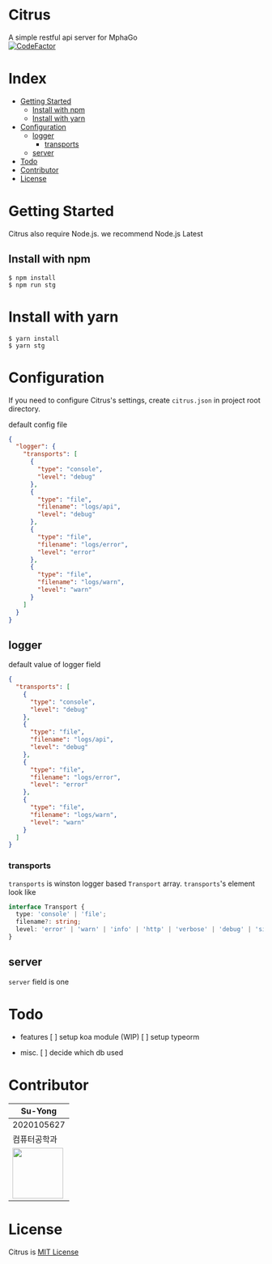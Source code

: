 # Citrus
A simple restful api server for MphaGo <br>
[![CodeFactor](https://www.codefactor.io/repository/github/design-thinking-6/citrus/badge)](https://www.codefactor.io/repository/github/design-thinking-6/citrus)

# Index
* [Getting Started](#getting-started)
  * [Install with npm](#install-with-npm)
  * [Install with yarn](#install-with-yarn)
* [Configuration](#configuration)
  * [logger](#logger)
    * [transports](#transports)
  * [server](#server)
* [Todo](#todo)
* [Contributor](#contributor)
* [License](#license)

# Getting Started
Citrus also require Node.js. we recommend Node.js Latest

## Install with npm
```shell script
$ npm install
$ npm run stg
```

# Install with yarn
```shell script
$ yarn install
$ yarn stg
```

# Configuration
If you need to configure Citrus's settings, create `citrus.json` in project root directory.

default config file
```json
{
  "logger": {
    "transports": [
      {
        "type": "console",
        "level": "debug"
      },
      {
        "type": "file",
        "filename": "logs/api",
        "level": "debug"
      },
      {
        "type": "file",
        "filename": "logs/error",
        "level": "error"
      },
      {
        "type": "file",
        "filename": "logs/warn",
        "level": "warn"
      }
    ]
  }
}
```
## logger
default value of logger field
```json
{
  "transports": [
    {
      "type": "console",
      "level": "debug"
    },
    {
      "type": "file",
      "filename": "logs/api",
      "level": "debug"
    },
    {
      "type": "file",
      "filename": "logs/error",
      "level": "error"
    },
    {
      "type": "file",
      "filename": "logs/warn",
      "level": "warn"
    }
  ]
}
```
### transports
`transports` is winston logger based `Transport` array. `transports`'s element look like
```typescript
interface Transport {
  type: 'console' | 'file';
  filename?: string;
  level: 'error' | 'warn' | 'info' | 'http' | 'verbose' | 'debug' | 'silly'
}
```

## server
`server` field is one 

# Todo
* features
[ ] setup koa module (WIP)
[ ] setup typeorm

* misc.
[ ] decide which db used

# Contributor
|Su-Yong|
|---|
|2020105627|
|컴퓨터공학과|
|<img width="100px" height="100px" src="https://github.com/Su-Yong.png"/>|

# License
Citrus is [MIT License](https://github.com/design-thinking-6/citrus/blob/main/LICENSE)
